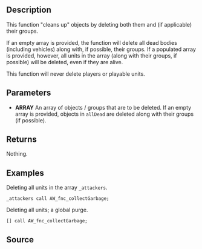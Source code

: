 ## Description

This function "cleans up" objects by deleting both them and (if applicable) their groups.

If an empty array is provided, the function will delete all dead bodies (including vehicles) along with, if possible, their groups. If a populated array is provided, however, all units in the array (along with their groups, if possible) will be deleted, even if they are alive.

This function will never delete players or playable units.

## Parameters

* **ARRAY**
An array of objects / groups that are to be deleted. If an empty array is provided, objects in `allDead` are deleted along with their groups (if possible).

## Returns

Nothing.

## Examples

Deleting all units in the array `_attackers`.

```sqf
_attackers call AW_fnc_collectGarbage;
```

Deleting all units; a global purge.

```sqf
[] call AW_fnc_collectGarbage;
```

## Source

<script src="http://gist-it.appspot.com/https://github.com/jpwilliams/I-A-3/blob/master/functions/garbage/fn_collectGarbage.sqf?footer=0">
</script>